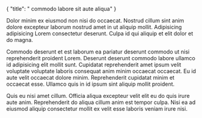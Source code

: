 {
  "title": " commodo labore sit aute aliqua"
}

Dolor minim ex eiusmod non nisi do occaecat. Nostrud cillum sint anim dolore excepteur laborum nostrud amet in ut aliquip mollit. Adipisicing adipisicing Lorem consectetur deserunt. Culpa id qui aliquip et elit dolor et do magna.

Commodo deserunt et est laborum ea pariatur deserunt commodo ut nisi reprehenderit proident Lorem. Deserunt deserunt commodo labore ullamco id adipisicing elit mollit sunt. Cupidatat reprehenderit amet ipsum velit voluptate voluptate laboris consequat anim minim occaecat occaecat. Eu id aute velit occaecat dolore minim. Reprehenderit cupidatat minim et occaecat esse. Ullamco quis in id ipsum sint aliquip mollit proident.

Quis eu nisi amet cillum. Officia aliqua excepteur velit elit eu do quis irure aute anim. Reprehenderit do aliqua cillum anim est tempor culpa. Nisi ea ad eiusmod aliquip consectetur mollit ex velit esse laboris veniam irure nisi.